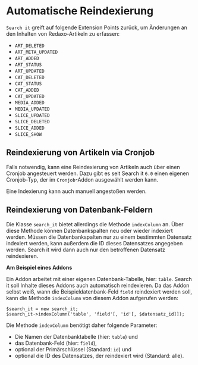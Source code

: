 # Automatische Reindexierung 

`Search it` greift auf folgende Extension Points zurück, um Änderungen an den Inhalten von Redaxo-Artikeln zu erfassen:

* `ART_DELETED`
* `ART_META_UPDATED`
* `ART_ADDED`
* `ART_STATUS`
* `ART_UPDATED`
* `CAT_DELETED`
* `CAT_STATUS`
* `CAT_ADDED`
* `CAT_UPDATED`
* `MEDIA_ADDED`
* `MEDIA_UPDATED`
* `SLICE_UPDATED`
* `SLICE_DELETED`
* `SLICE_ADDED`
* `SLICE_SHOW`

## Reindexierung von Artikeln via Cronjob

Falls notwendig, kann eine Reindexierung von Artikeln auch über einen Cronjob angesteuert werden. Dazu gibt es seit Search it `6.0` einen eigenen Cronjob-Typ, der im `Cronjob`-Addon ausgewählt werden kann.

Eine Indexierung kann auch manuell angestoßen werden.

## Reindexierung von Datenbank-Feldern

Die Klasse `search_it` bietet allerdings die Methode `indexColumn` an. Über diese Methode können Datenbankspalten neu oder wieder indexiert werden. Müssen die Datenbankspalten nur zu einem bestimmten Datensatz indexiert werden, kann außerdem die ID dieses Datensatzes angegeben werden. Search it wird dann auch nur den betroffenen Datensatz reindexieren.

**Am Beispiel eines Addons**

Ein Addon arbeitet mit einer eigenen Datenbank-Tabelle, hier: `table`. Search it soll Inhalte dieses Addons auch automatisch reindexieren. Da das Addon selbst weiß, wann die Beispieldatenbank-Feld `field` reindexiert werden soll, kann die Methode `indexColumn` von diesem Addon aufgerufen werden:
 
```
$search_it = new search_it;
$search_it->indexColumn('table', 'field'[, 'id'[, $datensatz_id]]);
``` 
 
Die Methode `indexColumn` benötigt daher folgende Parameter:
*    Die Namen der Datenbanktabelle (hier: `table`) und
*    das Datenbank-Feld (hier: `field`),
*    optional der Primärschlüssel (Standard: `id`) und
*    optional die ID des Datensatzes, der reindexiert wird (Standard: alle).
